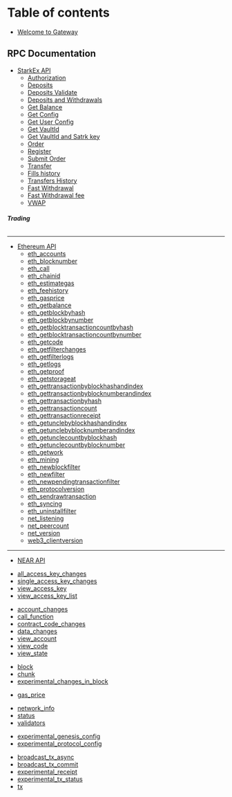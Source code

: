# Table of contents

* [Welcome to Gateway](README.md)

## RPC Documentation <a href="#apis" id="apis"></a>

* [StarkEx API](apis/starkex/README.md)
  * [Authorization](apis/starkex/authorization.md)
  * [Deposits](apis/starkex/trading/deposits.md)
  * [Deposits Validate](apis/starkex/trading/depositsvalidate.md)
  * [Deposits and Withdrawals](apis/starkex/trading/getdepositsandwithdrawals.md)
  * [Get Balance](apis/starkex/trading/getbalance.md)
  * [Get Config](apis/starkex/trading/getconf.md)
  * [Get User Config](apis/starkex/trading/getuserconf.md)
  * [Get VaultId](apis/starkex/trading/getvaultid.md)
  * [Get VaultId and Satrk key](apis/starkex/trading/getvaultidandstarkkey.md)
  * [Order](apis/starkex/trading/getorder.md)
  * [Register](apis/starkex/trading/register.md)
  * [Submit Order](apis/starkex/trading/submitorder.md)
  * [Transfer](apis/starkex/trading/transfer.md)
  * [Fills history](apis/starkex/fills.md)
  * [Transfers History](apis/starkex/transfers.md)
  * [Fast Withdrawal](apis/starkex/trading/fastwithdrawal.md)
  * [Fast Withdrawal fee](apis/starkex/trading/fastwithdrawalfee.md)
  * [VWAP](apis/starkex/market/vwap.md)

[//]: # (* **Market**)

[//]: # (  * [Trading Volume History]&#40;apis/starkex/market/24hoursvolume.md&#41;)

[//]: # (  * [User 30-day volume]&#40;apis/starkex/market/30daysvolume.md&#41;)

[//]: # (  * [Candles]&#40;apis/starkex/market/candles.md&#41;)

[//]: # (  * [Estimated Next Batch Time]&#40;apis/starkex/market/estimatednextbatchtime.md&#41;)

[//]: # (  * [24hr Trading Volume]&#40;apis/starkex/market/last24hoursvolume.md&#41;)

[//]: # (  * [Orderbook]&#40;apis/starkex/market/orderbook.md&#41;)

[//]: # (  * [Ticker]&#40;apis/starkex/market/ticker.md&#41;)

[//]: # (  * [Tickers]&#40;apis/starkex/market/tickers.md&#41;)

[//]: # (  * [Trades History]&#40;apis/starkex/market/trades.md&#41;)

[//]: # (  * [Trades History]&#40;apis/starkex/market/tradessince.md&#41;)

[//]: # (  * [User User 24-hours volume]&#40;apis/starkex/market/user24hoursvolume.md&#41;)

######  **Trading**

[//]: # (  * [Cancel Order]&#40;apis/starkex/trading/cancelorder.md&#41;)

[//]: # (  * [Cancel Withdrawal]&#40;apis/starkex/trading/cancelwithdrawal.md&#41;)

[//]: # (  * [Deposit History]&#40;apis/starkex/trading/getdeposits.md&#41;)

[//]: # (  * [Get Fee Rate]&#40;apis/starkex/trading/getfeerate.md&#41;)
[//]: # (  * [Get Gas Price]&#40;apis/starkex/trading/getgasprice.md&#41;)
[//]: # (  * [Get Public Permissions]&#40;apis/starkex/trading/getpublicuserpermissions.md&#41;)
[//]: # (  * [Pending Withdrawals]&#40;apis/starkex/trading/getpendingwithdrawals.md&#41;)
[//]: # (  * [Get Withdrawal]&#40;apis/starkex/trading/getwithdrawal.md&#41;)

[//]: # (  * [All Orders]&#40;apis/starkex/trading/openorders.md&#41;)

[//]: # (  * [Order History]&#40;apis/starkex/trading/orderhistory.md&#41;)

[//]: # (  * [Set Public Permissions]&#40;apis/starkex/trading/setpublicuserpermissions.md&#41;)

[//]: # (  * [New Withdrawal]&#40;apis/starkex/trading/withdraw.md&#41;)

[//]: # (  * [Withdrawal History]&#40;apis/starkex/trading/withdrawhistory.md&#41;)

[//]: # (* **  **)

* **  **
* [Ethereum API](apis/ethereum/README.md)
  * [eth_accounts](apis/ethereum/eth_accounts.md)
  * [eth_blocknumber](apis/ethereum/eth_blocknumber.md)
  * [eth_call](apis/ethereum/eth_call.md)
  * [eth_chainid](apis/ethereum/eth_chainid.md)
  * [eth_estimategas](apis/ethereum/eth_estimategas.md)
  * [eth_feehistory](apis/ethereum/eth_feehistory.md)
  * [eth_gasprice](apis/ethereum/eth_gasprice.md)
  * [eth_getbalance](apis/ethereum/eth_getbalance.md)
  * [eth_getblockbyhash](apis/ethereum/eth_getblockbyhash.md)
  * [eth_getblockbynumber](apis/ethereum/eth_getblockbynumber.md)
  * [eth_getblocktransactioncountbyhash](apis/ethereum/eth_getblocktransactioncountbyhash.md)
  * [eth_getblocktransactioncountbynumber](apis/ethereum/eth_getblocktransactioncountbynumber.md)
  * [eth_getcode](apis/ethereum/eth_getcode.md)
  * [eth_getfilterchanges](apis/ethereum/eth_getfilterchanges.md)
  * [eth_getfilterlogs](apis/ethereum/eth_getfilterlogs.md)
  * [eth_getlogs](apis/ethereum/eth_getlogs.md)
  * [eth_getproof](apis/ethereum/eth_getproof.md)
  * [eth_getstorageat](apis/ethereum/eth_getstorageat.md)
  * [eth_gettransactionbyblockhashandindex](apis/ethereum/eth_gettransactionbyblockhashandindex.md)
  * [eth_gettransactionbyblocknumberandindex](apis/ethereum/eth_gettransactionbyblocknumberandindex.md)
  * [eth_gettransactionbyhash](apis/ethereum/eth_gettransactionbyhash.md)
  * [eth_gettransactioncount](apis/ethereum/eth_gettransactioncount.md)
  * [eth_gettransactionreceipt](apis/ethereum/eth_gettransactionreceipt.md)
  * [eth_getunclebyblockhashandindex](apis/ethereum/eth_getunclebyblockhashandindex.md)
  * [eth_getunclebyblocknumberandindex](apis/ethereum/eth_getunclebyblocknumberandindex.md)
  * [eth_getunclecountbyblockhash](apis/ethereum/eth_getunclecountbyblockhash.md)
  * [eth_getunclecountbyblocknumber](apis/ethereum/eth_getunclecountbyblocknumber.md)
  * [eth_getwork](apis/ethereum/eth_getwork.md)
  * [eth_mining](apis/ethereum/eth_mining.md)
  * [eth_newblockfilter](apis/ethereum/eth_newblockfilter.md)
  * [eth_newfilter](apis/ethereum/eth_newfilter.md)
  * [eth_newpendingtransactionfilter](apis/ethereum/eth_newpendingtransactionfilter.md)
  * [eth_protocolversion](apis/ethereum/eth_protocolversion.md)
  * [eth_sendrawtransaction](apis/ethereum/eth_sendrawtransaction.md)
  * [eth_syncing](apis/ethereum/eth_syncing.md)
  * [eth_uninstallfilter](apis/ethereum/eth_uninstallfilter.md)
  * [net_listening](apis/ethereum/net_listening.md)
  * [net_peercount](apis/ethereum/net_peercount.md)
  * [net_version](apis/ethereum/net_version.md)
  * [web3_clientversion](apis/ethereum/web3_clientversion.md)

* **  **
* [NEAR API](apis/near/README.md)

[//]: # (######  **Access Keys**)
  * [all_access_key_changes](apis/near/access_keys/all_access_key_changes.md)
  * [single_access_key_changes](apis/near/access_keys/single_access_key_changes.md)
  * [view_access_key](apis/near/access_keys/view_access_key.md)
  * [view_access_key_list](apis/near/access_keys/view_access_key_list.md)

[//]: # (######  **Accounts, Contracts**)
  * [account_changes](apis/near/accounts_contracts/account_changes.md)
  * [call_function](apis/near/accounts_contracts/call_function.md)
  * [contract_code_changes](apis/near/accounts_contracts/contract_code_changes.md)
  * [data_changes](apis/near/accounts_contracts/data_changes.md)
  * [view_account](apis/near/accounts_contracts/view_account.md)
  * [view_code](apis/near/accounts_contracts/view_code.md)
  * [view_state](apis/near/accounts_contracts/view_state.md)

[//]: # (######  **Block, Chunk**)
  * [block](apis/near/block_chunk/block.md)
  * [chunk](apis/near/block_chunk/chunk.md)
  * [experimental_changes_in_block](apis/near/block_chunk/experimental_changes_in_block.md)

[//]: # (######  **Gas**)
  * [gas_price](apis/near/gas/gas_price.md)

[//]: # (######  **Network**)
  * [network_info](apis/near/network/network_info.md)
  * [status](apis/near/network/status.md)
  * [validators](apis/near/network/validators.md)

[//]: # (######  **Protocol**)
  * [experimental_genesis_config](apis/near/protocol/experimental_genesis_config.md)
  * [experimental_protocol_config](apis/near/protocol/experimental_protocol_config.md)

[//]: # (######  **Transactions**)
  * [broadcast_tx_async](apis/near/transactions/broadcast_tx_async.md)
  * [broadcast_tx_commit](apis/near/transactions/broadcast_tx_commit.md)
  * [experimental_receipt](apis/near/transactions/experimental_receipt.md)
  * [experimental_tx_status](apis/near/transactions/experimental_tx_status.md)
  * [tx](apis/near/transactions/tx.md)
